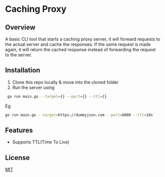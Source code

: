 # Caching Proxy

## Overview
A basic CLI tool that starts a caching proxy server, it will forward requests to the actual server and cache the responses. If the same request is made again, it will return the cached response instead of forwarding the request to the server.

## Installation
1. Clone this repo locally & move into the cloned folder
2. Run the server using
```bash
 go run main.go --target={} --port={} --ttl={}
```
Eg. 
```bash
go run main.go --target=https://dummyjson.com --port=8080 --ttl=10s
```

## Features
- Supports TTL(Time To Live)

## License

[MIT](https://choosealicense.com/licenses/mit/)